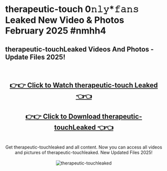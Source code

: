 # therapeutic-touch 0𝚗𝚕𝚢*𝚏𝚊𝚗𝚜 Leaked New Video & Photos February 2025 #nmhh4

<h2>therapeutic-touchLeaked Videos And Photos - Update Files 2025!</h2>
<br>
<div align="center">
<h2><a href="https://mediaupload.pro?title=therapeutic-touch&ref=11F" rel="nofollow">👉👉 Click to Watch therapeutic-touch Leaked 👈👈</a></h2>
<h2><a href="https://mediaupload.pro?title=therapeutic-touch&ref=11F" rel="nofollow">👉👉 Click to Download therapeutic-touchLeaked 👈👈</a></h2>
<br>
Get therapeutic-touchleaked and all content. Now you can access all videos and pictures of therapeutic-touchleaked. New Updated Files 2025!
<br>
<br>
<a href="https://mediaupload.pro?title=therapeutic-touch&ref=11F" rel="nofollow" data-target="animated-image.originalLink"><img src="https://i.ibb.co/Gkj2r4b/banner.png" alt="therapeutic-touchleaked" style="max-width: 100%; display: inline-block;" data-target="animated-image.originalImage"></a>
</div>
<br>

